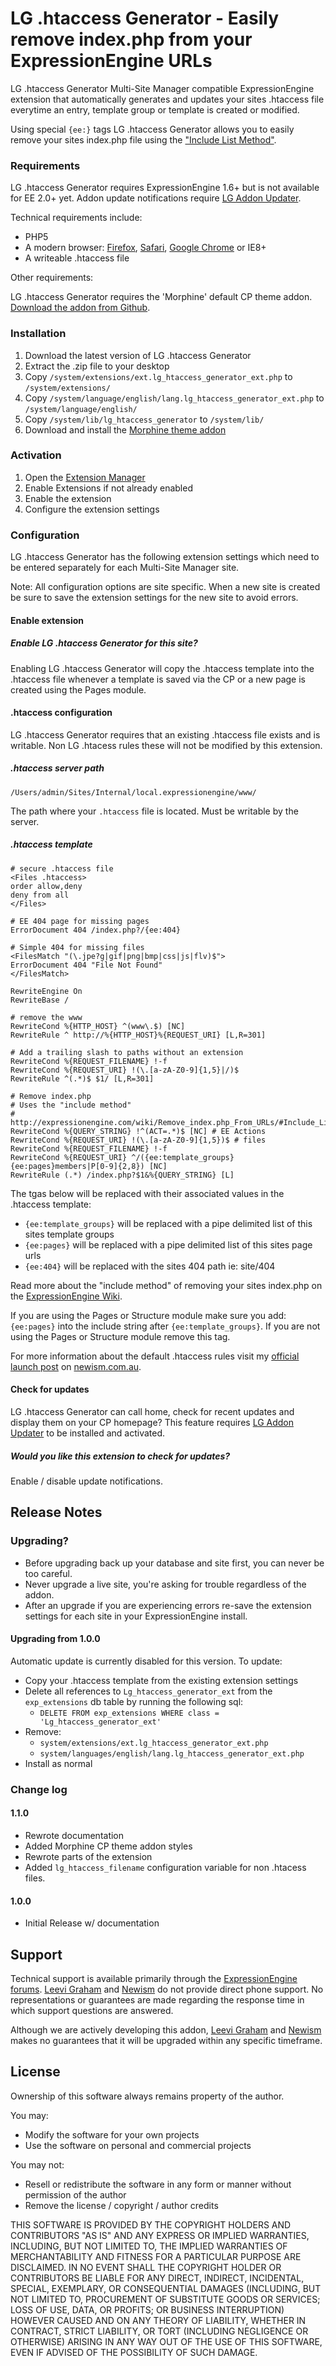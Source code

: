 LG .htaccess Generator - Easily remove index.php from your ExpressionEngine URLs
================================================================================

LG .htaccess Generator Multi-Site Manager compatible ExpressionEngine extension that automatically generates and updates your sites .htaccess file everytime an entry, template group or template is created or modified.

Using special `{ee:}` tags LG .htaccess Generator allows you to easily remove your sites index.php file using the ["Include List Method"][ee_include_method].

### Requirements

LG .htaccess Generator requires ExpressionEngine 1.6+ but is not available for EE 2.0+ yet. Addon update notifications require [LG Addon Updater][lg_addon_updater].

Technical requirements include:

* PHP5
* A modern browser: [Firefox][firefox], [Safari][safari], [Google Chrome][chrome] or IE8+
* A writeable .htaccess file

Other requirements:

LG .htaccess Generator requires the 'Morphine' default CP theme addon. [Download the addon from Github][gh_morphine_theme].

### Installation

1. Download the latest version of LG .htaccess Generator
2. Extract the .zip file to your desktop
3. Copy `/system/extensions/ext.lg_htaccess_generator_ext.php` to `/system/extensions/`
3. Copy `/system/language/english/lang.lg_htaccess_generator_ext.php` to `/system/language/english/`
3. Copy `/system/lib/lg_htaccess_generator` to `/system/lib/`
4. Download and install the [Morphine theme addon][gh_morphine_theme]

### Activation

1. Open the [Extension Manager][ee_extensions_manager]
2. Enable Extensions if not already enabled
3. Enable the extension
4. Configure the extension settings

### Configuration

LG .htaccess Generator has the following extension settings which need to be entered separately for each Multi-Site Manager site.

Note: All configuration options are site specific. When a new site is created be sure to save the extension settings for the new site to avoid errors.

#### Enable extension

##### Enable LG .htaccess Generator for this site?

Enabling LG .htaccess Generator will copy the .htaccess template into the .htaccess file whenever a template is saved via the CP or a new page is created using the Pages module.

#### .htaccess configuration

LG .htaccess Generator requires that an existing .htaccess file exists and is writable. Non LG .htacess rules these will not be modified by this extension.

##### .htaccess server path

    /Users/admin/Sites/Internal/local.expressionengine/www/

The path where your `.htaccess` file is located. Must be writable by the server.

##### .htaccess template

    # secure .htaccess file
    <Files .htaccess>
    order allow,deny
    deny from all
    </Files>
    
    # EE 404 page for missing pages
    ErrorDocument 404 /index.php?/{ee:404}
    
    # Simple 404 for missing files
    <FilesMatch "(\.jpe?g|gif|png|bmp|css|js|flv)$">
    ErrorDocument 404 "File Not Found"
    </FilesMatch>
    
    RewriteEngine On
    RewriteBase /
    
    # remove the www
    RewriteCond %{HTTP_HOST} ^(www\.$) [NC]
    RewriteRule ^ http://%{HTTP_HOST}%{REQUEST_URI} [L,R=301]
    
    # Add a trailing slash to paths without an extension
    RewriteCond %{REQUEST_FILENAME} !-f
    RewriteCond %{REQUEST_URI} !(\.[a-zA-Z0-9]{1,5}|/)$
    RewriteRule ^(.*)$ $1/ [L,R=301]
    
    # Remove index.php
    # Uses the "include method"
    # http://expressionengine.com/wiki/Remove_index.php_From_URLs/#Include_List_Method
    RewriteCond %{QUERY_STRING} !^(ACT=.*)$ [NC] # EE Actions
    RewriteCond %{REQUEST_URI} !(\.[a-zA-Z0-9]{1,5})$ # files
    RewriteCond %{REQUEST_FILENAME} !-f
    RewriteCond %{REQUEST_URI} ^/({ee:template_groups}{ee:pages}members|P[0-9]{2,8}) [NC]
    RewriteRule (.*) /index.php?$1&%{QUERY_STRING} [L]

The tgas below will be replaced with their associated values in the .htaccess template:

* `{ee:template_groups}` will be replaced with a pipe delimited list of this sites template groups
* `{ee:pages}` will be replaced with a pipe delimited list of this sites page urls
* `{ee:404}` will be replaced with the sites 404 path ie: site/404

Read more about the "include method" of removing your sites index.php on the [ExpressionEngine Wiki][ee_include_method].

If you are using the Pages or Structure module make sure you add: `{ee:pages}` into the include string after `{ee:template_groups}`. If you are not using the Pages or Structure module remove this tag.

For more information about the default .htaccess rules visit my [official launch post][newism_launch_post] on [newism.com.au][newism].


#### Check for updates

LG .htaccess Generator can call home, check for recent updates and display them on your CP homepage? This feature requires [LG Addon Updater][lg_addon_updater] to be installed and activated.

##### Would you like this extension to check for updates?

Enable / disable update notifications.

Release Notes
------------

### Upgrading?

* Before upgrading back up your database and site first, you can never be too careful.
* Never upgrade a live site, you're asking for trouble regardless of the addon.
* After an upgrade if you are experiencing errors re-save the extension settings for each site in your ExpressionEngine install.

#### Upgrading from 1.0.0

Automatic update is currently disabled for this version. To update:

* Copy your .htaccess template from the existing extension settings
* Delete all references to `Lg_htaccess_generator_ext` from the `exp_extensions` db table by running the following sql:
    * `DELETE FROM exp_extensions WHERE class = 'Lg_htaccess_generator_ext'`
* Remove:
	* `system/extensions/ext.lg_htaccess_generator_ext.php`
	* `system/languages/english/lang.lg_htaccess_generator_ext.php`
* Install as normal

### Change log

#### 1.1.0

* Rewrote documentation
* Added Morphine CP theme addon styles
* Rewrote parts of the extension
* Added `lg_htaccess_filename` configuration variable for non .htacess files.

#### 1.0.0

* Initial Release w/ documentation

Support
-------

Technical support is available primarily through the [ExpressionEngine forums][ee_forums]. [Leevi Graham][lg] and [Newism][newism] do not provide direct phone support. No representations or guarantees are made regarding the response time in which support questions are answered.

Although we are actively developing this addon, [Leevi Graham][lg] and [Newism][newism] makes no guarantees that it will be upgraded within any specific timeframe.

License
------

Ownership of this software always remains property of the author.

You may:

* Modify the software for your own projects
* Use the software on personal and commercial projects

You may not:

* Resell or redistribute the software in any form or manner without permission of the author
* Remove the license / copyright / author credits

THIS SOFTWARE IS PROVIDED BY THE COPYRIGHT HOLDERS AND CONTRIBUTORS "AS IS" AND ANY EXPRESS OR IMPLIED WARRANTIES, INCLUDING, BUT NOT LIMITED TO, THE IMPLIED WARRANTIES OF MERCHANTABILITY AND FITNESS FOR A PARTICULAR PURPOSE ARE DISCLAIMED. IN NO EVENT SHALL THE COPYRIGHT HOLDER OR CONTRIBUTORS BE LIABLE FOR ANY DIRECT, INDIRECT, INCIDENTAL, SPECIAL, EXEMPLARY, OR CONSEQUENTIAL DAMAGES (INCLUDING, BUT NOT LIMITED TO, PROCUREMENT OF SUBSTITUTE GOODS OR SERVICES; LOSS OF USE, DATA, OR PROFITS; OR BUSINESS INTERRUPTION) HOWEVER CAUSED AND ON ANY THEORY OF LIABILITY, WHETHER IN CONTRACT, STRICT LIABILITY, OR TORT (INCLUDING NEGLIGENCE OR OTHERWISE) ARISING IN ANY WAY OUT OF THE USE OF THIS SOFTWARE, EVEN IF ADVISED OF THE POSSIBILITY OF SUCH DAMAGE.

[lg]: http://leevigraham.com
[newism]: http://newism.com.au
[newism_launch_post]: http://newism.com.au/blog/post/39/lg-htaccess-generator-removing-indexphp-from-your-expressionengine-site/

[ee]: http://expressionengine.com/index.php?affiliate=newism
[ee_forums]: http://expressionengine.com/index.php?affiliate=newism&page=forums
[ee_extensions_manager]: http://expressionengine.com/index.php?affiliate=newism&page=docs/cp/admin/utilities/extension_manager.html
[ee_include_method]: http://expressionengine.com/index.php?affiliate=newism&amp;page=/wiki/Remove_index.php_From_URLs/#Include_List_Method

[firefox]: http://firefox.com
[safari]: http://www.apple.com/safari/download/
[chrome]: http://www.google.com/chrome/

[lg_addon_updater]: http://leevigraham.com/cms-customisation/expressionengine/lg-addon-updater/
[gh_morphine_theme]: http://github.com/newism/nsm.morphine.theme